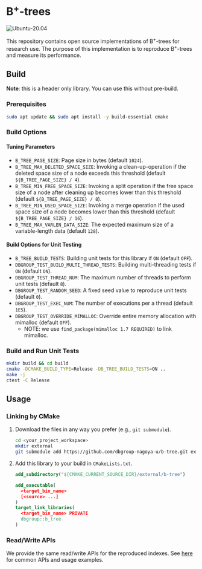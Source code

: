 # B<sup>+</sup>-trees

![Ubuntu-20.04](https://github.com/dbgroup-nagoya-u/b-tree/workflows/Ubuntu-20.04/badge.svg?branch=main)

This repository contains open source implementations of B<sup>+</sup>-trees for research use. The purpose of this implementation is to reproduce B<sup>+</sup>-trees and measure its performance.

## Build

**Note**: this is a header only library. You can use this without pre-build.

### Prerequisites

```bash
sudo apt update && sudo apt install -y build-essential cmake
```

### Build Options

#### Tuning Parameters

- `B_TREE_PAGE_SIZE`: Page size in bytes (default `1024`).
- `B_TREE_MAX_DELETED_SPACE_SIZE`: Invoking a clean-up-operation if the deleted space size of a node exceeds this threshold (default `${B_TREE_PAGE_SIZE} / 4`).
- `B_TREE_MIN_FREE_SPACE_SIZE`: Invoking a split operation if the free space size of a node after cleaning up becomes lower than this threshold (default `${B_TREE_PAGE_SIZE} / 8`).
- `B_TREE_MIN_USED_SPACE_SIZE`: Invoking a merge operation if the used space size of a node becomes lower than this threshold (default `${B_TREE_PAGE_SIZE} / 16`).
- `B_TREE_MAX_VARLEN_DATA_SIZE`: The expected maximum size of a variable-length data (default `128`).

#### Build Options for Unit Testing

- `B_TREE_BUILD_TESTS`: Building unit tests for this library if `ON` (default `OFF`).
- `DBGROUP_TEST_BUILD_MULTI_THREAD_TESTS`: Building multi-threading tests if `ON` (default `ON`).
- `DBGROUP_TEST_THREAD_NUM`: The maximum number of threads to perform unit tests (default `8`).
- `DBGROUP_TEST_RANDOM_SEED`: A fixed seed value to reproduce unit tests (default `0`).
- `DBGROUP_TEST_EXEC_NUM`: The number of executions per a thread (default `1E5`).
- `DBGROUP_TEST_OVERRIDE_MIMALLOC`: Override entire memory allocation with mimalloc (default `OFF`).
    - NOTE: we use `find_package(mimalloc 1.7 REQUIRED)` to link mimalloc.

### Build and Run Unit Tests

```bash
mkdir build && cd build
cmake -DCMAKE_BUILD_TYPE=Release -DB_TREE_BUILD_TESTS=ON ..
make -j
ctest -C Release
```

## Usage

### Linking by CMake

1. Download the files in any way you prefer (e.g., `git submodule`).

    ```bash
    cd <your_project_workspace>
    mkdir external
    git submodule add https://github.com/dbgroup-nagoya-u/b-tree.git external/b-tree
    ```

1. Add this library to your build in `CMakeLists.txt`.

    ```cmake
    add_subdirectory("${CMAKE_CURRENT_SOURCE_DIR}/external/b-tree")

    add_executable(
      <target_bin_name>
      [<source> ...]
    )
    target_link_libraries(
      <target_bin_name> PRIVATE
      dbgroup::b_tree
    )
    ```

### Read/Write APIs

We provide the same read/write APIs for the reproduced indexes. See [here](https://github.com/dbgroup-nagoya-u/index-benchmark/wiki/Common-APIs-for-Index-Implementations) for common APIs and usage examples.
